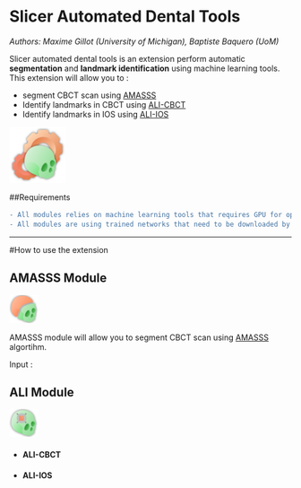 # Slicer Automated Dental Tools 

_Authors: Maxime Gillot (University of Michigan), Baptiste Baquero (UoM)_


Slicer automated dental tools is an extension perform automatic **segmentation** and **landmark identification** using machine learning tools.
This extension will allow you to :
- segment CBCT scan using [AMASSS](https://github.com/Maxlo24/AMASSS_CBCT)
- Identify landmarks in CBCT using [ALI-CBCT](https://github.com/Maxlo24/ALI_CBCT)
- Identify landmarks in IOS using [ALI-IOS](https://github.com/baptistebaquero/ALIDDM)

<img src="SlicerAutomaticTools.png" alt="Extension Logo" width="100"/>

##Requirements


```diff
- All modules relies on machine learning tools that requires GPU for optimum use
- All modules are using trained networks that need to be downloaded by the user
```



---
#How to use the extension


## AMASSS Module
<img src="AMASSS/Resources/Icons/AMASSS.png" alt="Extension Logo" width="50"/>

AMASSS module will allow you to segment CBCT scan using [AMASSS](https://github.com/Maxlo24/AMASSS_CBCT) algortihm.

Input :





## ALI Module
<img src="ALI/Resources/Icons/ALI.png" alt="Extension Logo" width="50"/>

- #### ALI-CBCT

- #### ALI-IOS




